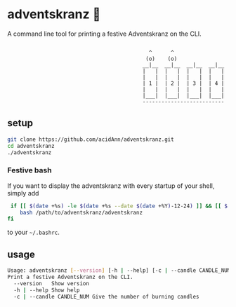 # adventskranz :christmas_tree:
A command line tool for printing a festive Adventskranz on the CLI.

```
                                                        
                                             ^      ^                
                                            (o)    (o)               
                                           __|__  __|__  __|__  __|__
                                           |   |  |   |  |   |  |   |
                                           |   |  |   |  |   |  |   |
                                           | 1 |  | 2 |  | 3 |  | 4 |
                                           |   |  |   |  |   |  |   |
                                           |___|  |___|  |___|  |___|
                                           --------------------------
```



## setup
```sh
git clone https://github.com/acidAnn/adventskranz.git
cd adventskranz
./adventskranz
```

### Festive bash

If you want to display the adventskranz with every startup of your shell, simply add 

```sh
 if [[ $(date +%s) -le $(date +%s --date $(date +%Y)-12-24) ]] && [[ $(date +%s) -gt $(date +%s --date "$(date +%Y)-12-24 -4weeks") ]] ; then
    bash /path/to/adventskranz/adventskranz
fi
```

to your `~/.bashrc`.

## usage
```sh
Usage: adventskranz [--version] [-h | --help] [-c | --candle CANDLE_NUM]
Print a festive Adventskranz on the CLI.
  --version   Show version
  -h | --help Show help
  -c | --candle CANDLE_NUM Give the number of burning candles
```
